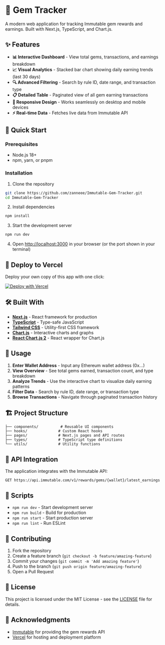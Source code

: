 # 💎 Gem Tracker

A modern web application for tracking Immutable gem rewards and earnings. Built with Next.js, TypeScript, and Chart.js.

## ✨ Features

- **📊 Interactive Dashboard** - View total gems, transactions, and earnings breakdown
- **📈 Visual Analytics** - Stacked bar chart showing daily earning trends (last 30 days)
- **🔍 Advanced Filtering** - Search by rule ID, date range, and transaction type
- **📋 Detailed Table** - Paginated view of all gem earning transactions
- **📱 Responsive Design** - Works seamlessly on desktop and mobile devices
- **⚡ Real-time Data** - Fetches live data from Immutable API

## 🚀 Quick Start

### Prerequisites

- Node.js 18+ 
- npm, yarn, or pnpm

### Installation

1. Clone the repository
```bash
git clone https://github.com/zanneee/Immutable-Gem-Tracker.git
cd Immutable-Gem-Tracker
```

2. Install dependencies
```bash
npm install
```

3. Start the development server
```bash
npm run dev
```

4. Open [http://localhost:3000](http://localhost:3000) in your browser (or the port shown in your terminal)

## 🚀 Deploy to Vercel

Deploy your own copy of this app with one click:

[![Deploy with Vercel](https://vercel.com/button)](https://vercel.com/new/clone?repository-url=https%3A%2F%2Fgithub.com%2Fzanneee%2FImmutable-Gem-Tracker)

## 🛠️ Built With

- **[Next.js](https://nextjs.org/)** - React framework for production
- **[TypeScript](https://www.typescriptlang.org/)** - Type-safe JavaScript
- **[Tailwind CSS](https://tailwindcss.com/)** - Utility-first CSS framework
- **[Chart.js](https://www.chartjs.org/)** - Interactive charts and graphs
- **[React Chart.js 2](https://react-chartjs-2.js.org/)** - React wrapper for Chart.js

## 📖 Usage

1. **Enter Wallet Address** - Input any Ethereum wallet address (0x...)
2. **View Overview** - See total gems earned, transaction count, and type breakdown
3. **Analyze Trends** - Use the interactive chart to visualize daily earning patterns
4. **Filter Data** - Search by rule ID, date range, or transaction type
5. **Browse Transactions** - Navigate through paginated transaction history

## 🏗️ Project Structure

```
├── components/          # Reusable UI components
├── hooks/              # Custom React hooks
├── pages/              # Next.js pages and API routes
├── types/              # TypeScript type definitions
└── utils/              # Utility functions
```

## 🔧 API Integration

The application integrates with the Immutable API:
```
GET https://api.immutable.com/v1/rewards/gems/{wallet}/latest_earnings
```

## 📝 Scripts

- `npm run dev` - Start development server
- `npm run build` - Build for production
- `npm run start` - Start production server
- `npm run lint` - Run ESLint

## 🤝 Contributing

1. Fork the repository
2. Create a feature branch (`git checkout -b feature/amazing-feature`)
3. Commit your changes (`git commit -m 'Add amazing feature'`)
4. Push to the branch (`git push origin feature/amazing-feature`)
5. Open a Pull Request

## 📄 License

This project is licensed under the MIT License - see the [LICENSE](LICENSE) file for details.

## 🙏 Acknowledgments

- [Immutable](https://www.immutable.com/) for providing the gem rewards API
- [Vercel](https://vercel.com/) for hosting and deployment platform